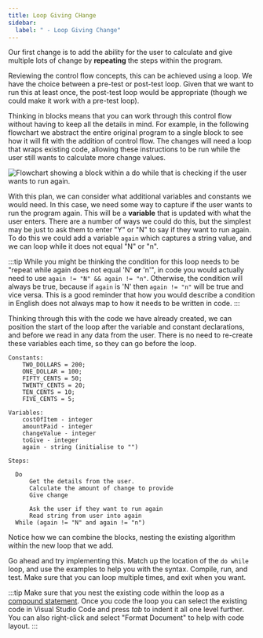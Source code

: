 ```yaml
---
title: Loop Giving CHange
sidebar:
  label: " - Loop Giving Change"
---
```


Our first change is to add the ability for the user to calculate and give multiple lots of change by **repeating** the steps within the program.

Reviewing the control flow concepts, this can be achieved using a loop. We have the choice between a pre-test or post-test loop. Given that we want to run this at least once, the post-test loop would be appropriate (though we could make it work with a pre-test loop).

Thinking in blocks means that you can work through this control flow without having to keep all the details in mind. For example, in the following flowchart we abstract the entire original program to a single block to see how it will fit with the addition of control flow. The changes will need a loop that wraps existing code, allowing these instructions to be run while the user still wants to calculate more change values.

![Flowchart showing a block within a do while that is checking if the user wants to run again.](./images/change-calc-2-loop.png)

With this plan, we can consider what additional variables and constants we would need. In this case, we need some way to capture if the user wants to run the program again. This will be a **variable** that is updated with what the user enters. There are a number of ways we could do this, but the simplest may be just to ask them to enter "Y" or "N" to say if they want to run again. To do this we could add a variable `again` which captures a string value, and we can loop while it does not equal "N" or "n".

:::tip
While you might be thinking the condition for this loop needs to be "repeat while again does not equal 'N' **or** 'n'", in code you would actually need to use `again != "N" && again != "n"`. Otherwise, the condition will always be true, because if `again` is 'N' then `again != "n"` will be true and vice versa. This is a good reminder that how you would describe a condition in English does not always map to how it needs to be written in code.
:::

Thinking through this with the code we have already created, we can position the start of the loop after the variable and constant declarations, and before we read in any data from the user. There is no need to re-create these variables each time, so they can go before the loop.

```plaintext
Constants:
    TWO_DOLLARS = 200;
    ONE_DOLLAR = 100;
    FIFTY_CENTS = 50;
    TWENTY_CENTS = 20;
    TEN_CENTS = 10;
    FIVE_CENTS = 5;

Variables:
    costOfItem - integer
    amountPaid - integer
    changeValue - integer
    toGive - integer
    again - string (initialise to "")

Steps:

  Do
      Get the details from the user.
      Calculate the amount of change to provide 
      Give change
        
      Ask the user if they want to run again
      Read string from user into again
  While (again != "N" and again != "n")
```

Notice how we can combine the blocks, nesting the existing algorithm within the new loop that we add.

Go ahead and try implementing this. Match up the location of the `do while` loop, and use the examples to help you with the syntax. Compile, run, and test. Make sure that you can loop multiple times, and exit when you want.

:::tip
Make sure that you nest the existing code within the loop as a [compound statement](/book/part-1-instructions/3-control-flow/1-concepts/02-0-compound-statement). Once you code the loop you can select the existing code in Visual Studio Code and press *tab* to indent it all one level further. You can also right-click and select "Format Document" to help with code layout.
:::
